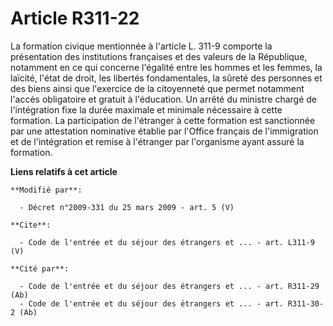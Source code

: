 # Article R311-22

La formation civique mentionnée à l'article L. 311-9 comporte la présentation des institutions françaises et des valeurs de
la République, notamment en ce qui concerne l'égalité entre les hommes et les femmes, la laïcité, l'état de droit, les
libertés fondamentales, la sûreté des personnes et des biens ainsi que l'exercice de la citoyenneté que permet notamment
l'accès obligatoire et gratuit à l'éducation. Un arrêté du ministre chargé de l'intégration fixe la durée maximale et
minimale nécessaire à cette formation. La participation de l'étranger à cette formation est sanctionnée par une attestation
nominative établie par l'Office français de l'immigration et de l'intégration et remise à l'étranger par l'organisme ayant
assuré la formation.

**Liens relatifs à cet article**

	**Modifié par**:

	  - Décret n°2009-331 du 25 mars 2009 - art. 5 (V)

	**Cite**:

	  - Code de l'entrée et du séjour des étrangers et ... - art. L311-9 (V)

	**Cité par**:

	  - Code de l'entrée et du séjour des étrangers et ... - art. R311-29 (Ab)
	  - Code de l'entrée et du séjour des étrangers et ... - art. R311-30-2 (Ab)
